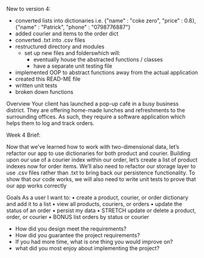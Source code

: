 New to version 4:

- converted lists into dictionaries i.e. {"name" : "coke zero", "price" : 0.8}, {"name" : "Patrick", "phone" : "0798776887"}
- added courier and items to the order dict
- converted .txt into .csv files
- restructured directory and modules
    - set up new files and folderswhich will:
        - eventually house the abstracted functions / classes
        - have a separate unit testing file
- implemented OOP to abstract functions away from the actual application
- created this READ-ME file
- written unit tests
- broken down functions

Overview
Your client has launched a pop-up café in a busy business district. They
are offering home-made lunches and refreshments to the surrounding
offices. As such, they require a software application which helps them to
log and track orders.

Week 4 Brief:

Now that we’ve learned how to work with two-dimensional data, let’s refactor
our app to use dictionaries for both product and courier.
Building upon our use of a courier index within our order, let’s create a list of
product indexes now for order items.
We’ll also need to refactor our storage layer to use .csv files rather than .txt
to bring back our persistence functionality.
To show that our code works, we will also need to write unit tests to prove that
our app works correctly

Goals
As a user I want to:
• create a product, courier, or order dictionary and add it to a list
• view all products, couriers, or orders
• update the status of an order
• persist my data
• STRETCH update or delete a product, order, or courier
• BONUS list orders by status or courier

- How did you design meet the requirements?
- How did you guarantee the project requirements?
- If you had more time, what is one thing you would improve on?
- what did you most enjoy about implementing the project?